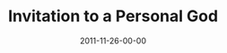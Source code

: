 ---
layout: message
category: message
series: "RSVP"
title: "Invitation to a Personal God"
date: 2011-11-26-00-00
message_id: 704
audio: "http://s3.amazonaws.com/crossroads-media/media/legacy/mp3/rsvp01.mp3"
audio-duration: "45:39"
program: "http://s3.amazonaws.com/crossroads-media/media/legacy/documents/11_26-27_11Program.pdf"
description: "Chuck Mingo talks about the invitation of Christmas."
video: "https://s3.amazonaws.com/crossroadsvideomessages/rsvp01.mp4"
video-duration: "45:45"
video-image: "http://s3.amazonaws.com/crossroads-media/images/legacy/content/rsvp01_still.jpg"
explicit: false
---